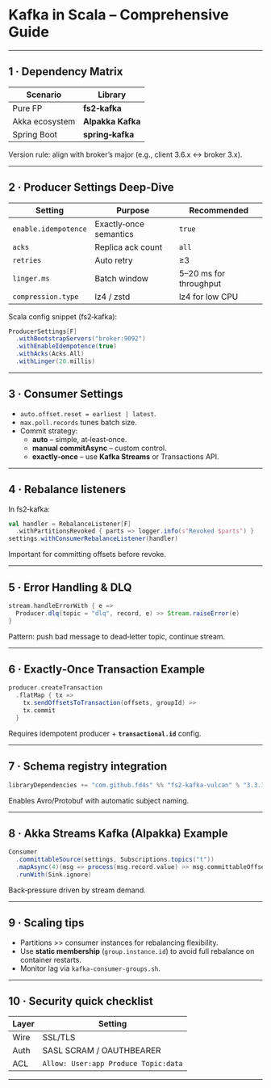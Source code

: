 # Kafka in Scala – Comprehensive Guide

---

## 1 · Dependency Matrix

| Scenario | Library |
|----------|---------|
| Pure FP | **fs2‑kafka** |
| Akka ecosystem | **Alpakka Kafka** |
| Spring Boot | **spring‑kafka** |

Version rule: align with broker’s major (e.g., client 3.6.x ↔ broker 3.x).

---

## 2 · Producer Settings Deep‑Dive

| Setting | Purpose | Recommended |
|---------|---------|-------------|
| `enable.idempotence` | Exactly‑once semantics | `true` |
| `acks` | Replica ack count | `all` |
| `retries` | Auto retry | ≥3 |
| `linger.ms` | Batch window | 5–20 ms for throughput |
| `compression.type` | lz4 / zstd | lz4 for low CPU |

Scala config snippet (fs2‑kafka):

```scala
ProducerSettings[F]
  .withBootstrapServers("broker:9092")
  .withEnableIdempotence(true)
  .withAcks(Acks.All)
  .withLinger(20.millis)
```

---

## 3 · Consumer Settings

* `auto.offset.reset = earliest | latest`.  
* `max.poll.records` tunes batch size.  
* Commit strategy:  
  * **auto** – simple, at‑least‑once.  
  * **manual commitAsync** – custom control.  
  * **exactly‑once** – use **Kafka Streams** or Transactions API.

---

## 4 · Rebalance listeners

In fs2‑kafka:

```scala
val handler = RebalanceListener[F]
  .withPartitionsRevoked { parts => logger.info(s"Revoked $parts") }
settings.withConsumerRebalanceListener(handler)
```

Important for committing offsets before revoke.

---

## 5 · Error Handling & DLQ

```scala
stream.handleErrorWith { e =>
  Producer.dlq(topic = "dlq", record, e) >> Stream.raiseError(e)
}
```

Pattern: push bad message to dead‑letter topic, continue stream.

---

## 6 · Exactly‑Once Transaction Example

```scala
producer.createTransaction
  .flatMap { tx =>
    tx.sendOffsetsToTransaction(offsets, groupId) >>
    tx.commit
  }
```

Requires idempotent producer + **`transactional.id`** config.

---

## 7 · Schema registry integration

```scala
libraryDependencies += "com.github.fd4s" %% "fs2-kafka-vulcan" % "3.3.1"
```

Enables Avro/Protobuf with automatic subject naming.

---

## 8 · Akka Streams Kafka (Alpakka) Example

```scala
Consumer
  .committableSource(settings, Subscriptions.topics("t"))
  .mapAsync(4)(msg => process(msg.record.value) >> msg.committableOffset.commitScaladsl)
  .runWith(Sink.ignore)
```

Back‑pressure driven by stream demand.

---

## 9 · Scaling tips

* Partitions >> consumer instances for rebalancing flexibility.  
* Use **static membership** (`group.instance.id`) to avoid full rebalance on container restarts.  
* Monitor lag via `kafka-consumer-groups.sh`.

---

## 10 · Security quick checklist

| Layer | Setting |
|-------|---------|
| Wire | SSL/TLS |
| Auth | SASL SCRAM / OAUTHBEARER |
| ACL | `Allow: User:app Produce Topic:data` |

---

